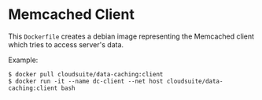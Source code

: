 # Memcached Client #

This `Dockerfile` creates a debian image representing the Memcached client which tries to access server's data.

Example:

    $ docker pull cloudsuite/data-caching:client
    $ docker run -it --name dc-client --net host cloudsuite/data-caching:client bash
